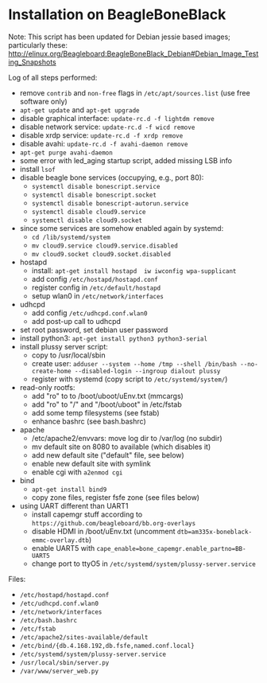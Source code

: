 
# Installation on BeagleBoneBlack

Note: This script has been updated for Debian jessie based images; particularly these: http://elinux.org/Beagleboard:BeagleBoneBlack_Debian#Debian_Image_Testing_Snapshots

Log of all steps performed:
* remove `contrib` and `non-free` flags in `/etc/apt/sources.list` (use free software only)
* `apt-get update` and `apt-get upgrade`
* disable graphical interface: `update-rc.d -f lightdm remove`
* disable network service: `update-rc.d -f wicd remove`
* disable xrdp service: `update-rc.d -f xrdp remove`
* disable avahi: `update-rc.d -f avahi-daemon remove`
* `apt-get purge avahi-daemon`
* some error with led_aging startup script, added missing LSB info
* install `lsof`
* disable beagle bone services (occupying, e.g., port 80):
	* `systemctl disable bonescript.service`
	* `systemctl disable bonescript.socket`
	* `systemctl disable bonescript-autorun.service`
	* `systemctl disable cloud9.service`
	* `systemctl disable cloud9.socket`
* since some services are somehow enabled again by systemd:
	* `cd /lib/systemd/system`
	* `mv cloud9.service cloud9.service.disabled`
	* `mv cloud9.socket cloud9.socket.disabled`
* hostapd
	* install: `apt-get install hostapd  iw iwconfig wpa-supplicant`
	* add config `/etc/hostapd/hostapd.conf`
	* register config in `/etc/default/hostapd`
	* setup wlan0 in `/etc/network/interfaces`
* udhcpd
	* add config `/etc/udhcpd.conf.wlan0`
	* add post-up call to udhcpd
* set root password, set debian user password
* install python3: `apt-get install python3 python3-serial`
* install plussy server script:
	* copy to /usr/local/sbin
	* create user: `adduser --system --home /tmp --shell /bin/bash --no-create-home --disabled-login --ingroup dialout plussy`
	* register with systemd (copy script to `/etc/systemd/system/`)
* read-only rootfs:
	* add "ro" to to /boot/uboot/uEnv.txt (mmcargs)
	* add "ro" to "/" and "/boot/uboot" in /etc/fstab
	* add some temp filesystems (see fstab)
	* enhance bashrc (see bash.bashrc)
* apache
	* /etc/apache2/envvars: move log dir to /var/log (no subdir)
	* mv default site on 8080 to available (which disables it)
	* add new default site ("default" file, see below)
	* enable new default site with symlink
	* enable cgi with `a2enmod cgi`
* bind
	* `apt-get install bind9`
	* copy zone files, register fsfe zone (see files below)
* using UART different than UART1
	* install capemgr stuff according to `https://github.com/beagleboard/bb.org-overlays`
	* disable HDMI in /boot/uEnv.txt (uncomment `dtb=am335x-boneblack-emmc-overlay.dtb`)
	* enable UART5 with `cape_enable=bone_capemgr.enable_partno=BB-UART5`
	* change port to ttyO5 in `/etc/systemd/system/plussy-server.service`

Files:
* `/etc/hostapd/hostapd.conf`
* `/etc/udhcpd.conf.wlan0`
* `/etc/network/interfaces`
* `/etc/bash.bashrc`
* `/etc/fstab`
* `/etc/apache2/sites-available/default`
* `/etc/bind/{db.4.168.192,db.fsfe,named.conf.local}`
* `/etc/systemd/system/plussy-server.service`
* `/usr/local/sbin/server.py`
* `/var/www/server_web.py`
